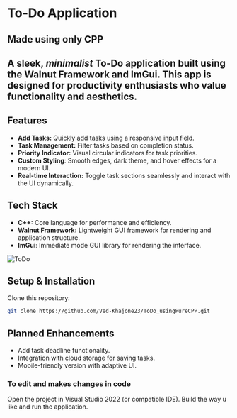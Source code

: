 # **To-Do Application**
## Made using only CPP
## A sleek, *minimalist* To-Do application built using the **Walnut Framework and ImGui**. This app is designed for productivity enthusiasts who value functionality and aesthetics.

## Features
- **Add Tasks:** Quickly add tasks using a responsive input field.
- **Task Management:** Filter tasks based on completion status.
- **Priority Indicator:** Visual circular indicators for task priorities.
- **Custom Styling**: Smooth edges, dark theme, and hover effects for a modern UI.
- **Real-time Interaction:** Toggle task sections seamlessly and interact with the UI dynamically.

## Tech Stack
- **C++:** Core language for performance and efficiency.
- **Walnut Framework:** Lightweight GUI framework for rendering and application structure.
- **ImGui**: Immediate mode GUI library for rendering the interface.

![ToDo](https://github.com/Ved-Khajone23/ToDo_usingPureCPP/blob/main/Images/ToDo_Image.png)

## Setup & Installation
Clone this repository:

```bash
git clone https://github.com/Ved-Khajone23/ToDo_usingPureCPP.git
```
## Planned Enhancements
- Add task deadline functionality.
- Integration with cloud storage for saving tasks.
- Mobile-friendly version with adaptive UI.

### To edit and makes changes in code 
Open the project in Visual Studio 2022 (or compatible IDE).
Build the way u like and run the application.
